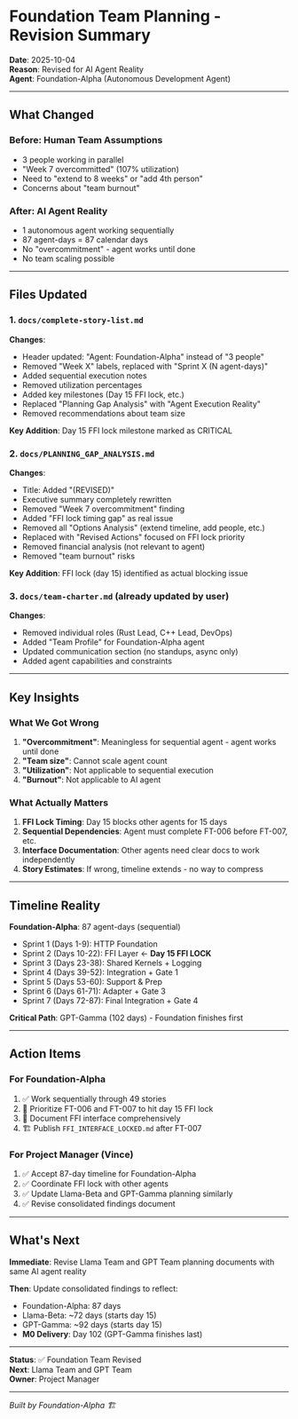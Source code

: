 # Foundation Team Planning - Revision Summary

**Date**: 2025-10-04  
**Reason**: Revised for AI Agent Reality  
**Agent**: Foundation-Alpha (Autonomous Development Agent)

---

## What Changed

### Before: Human Team Assumptions
- 3 people working in parallel
- "Week 7 overcommitted" (107% utilization)
- Need to "extend to 8 weeks" or "add 4th person"
- Concerns about "team burnout"

### After: AI Agent Reality
- 1 autonomous agent working sequentially
- 87 agent-days = 87 calendar days
- No "overcommitment" - agent works until done
- No team scaling possible

---

## Files Updated

### 1. `docs/complete-story-list.md`
**Changes**:
- Header updated: "Agent: Foundation-Alpha" instead of "3 people"
- Removed "Week X" labels, replaced with "Sprint X (N agent-days)"
- Added sequential execution notes
- Removed utilization percentages
- Added key milestones (Day 15 FFI lock, etc.)
- Replaced "Planning Gap Analysis" with "Agent Execution Reality"
- Removed recommendations about team size

**Key Addition**: Day 15 FFI lock milestone marked as CRITICAL

### 2. `docs/PLANNING_GAP_ANALYSIS.md`
**Changes**:
- Title: Added "(REVISED)" 
- Executive summary completely rewritten
- Removed "Week 7 overcommitment" finding
- Added "FFI lock timing gap" as real issue
- Removed all "Options Analysis" (extend timeline, add people, etc.)
- Replaced with "Revised Actions" focused on FFI lock priority
- Removed financial analysis (not relevant to agent)
- Removed "team burnout" risks

**Key Addition**: FFI lock (day 15) identified as actual blocking issue

### 3. `docs/team-charter.md` (already updated by user)
**Changes**:
- Removed individual roles (Rust Lead, C++ Lead, DevOps)
- Added "Team Profile" for Foundation-Alpha agent
- Updated communication section (no standups, async only)
- Added agent capabilities and constraints

---

## Key Insights

### What We Got Wrong
1. **"Overcommitment"**: Meaningless for sequential agent - agent works until done
2. **"Team size"**: Cannot scale agent count
3. **"Utilization"**: Not applicable to sequential execution
4. **"Burnout"**: Not applicable to AI agent

### What Actually Matters
1. **FFI Lock Timing**: Day 15 blocks other agents for 15 days
2. **Sequential Dependencies**: Agent must complete FT-006 before FT-007, etc.
3. **Interface Documentation**: Other agents need clear docs to work independently
4. **Story Estimates**: If wrong, timeline extends - no way to compress

---

## Timeline Reality

**Foundation-Alpha**: 87 agent-days (sequential)
- Sprint 1 (Days 1-9): HTTP Foundation
- Sprint 2 (Days 10-22): FFI Layer ← **Day 15 FFI LOCK**
- Sprint 3 (Days 23-38): Shared Kernels + Logging
- Sprint 4 (Days 39-52): Integration + Gate 1
- Sprint 5 (Days 53-60): Support & Prep
- Sprint 6 (Days 61-71): Adapter + Gate 3
- Sprint 7 (Days 72-87): Final Integration + Gate 4

**Critical Path**: GPT-Gamma (102 days) - Foundation finishes first

---

## Action Items

### For Foundation-Alpha
1. ✅ Work sequentially through 49 stories
2. 🔴 Prioritize FT-006 and FT-007 to hit day 15 FFI lock
3. 📝 Document FFI interface comprehensively
4. 🏗️ Publish `FFI_INTERFACE_LOCKED.md` after FT-007

### For Project Manager (Vince)
1. ✅ Accept 87-day timeline for Foundation-Alpha
2. ✅ Coordinate FFI lock with other agents
3. ✅ Update Llama-Beta and GPT-Gamma planning similarly
4. ✅ Revise consolidated findings document

---

## What's Next

**Immediate**: Revise Llama Team and GPT Team planning documents with same AI agent reality

**Then**: Update consolidated findings to reflect:
- Foundation-Alpha: 87 days
- Llama-Beta: ~72 days (starts day 15)
- GPT-Gamma: ~92 days (starts day 15)
- **M0 Delivery**: Day 102 (GPT-Gamma finishes last)

---

**Status**: ✅ Foundation Team Revised  
**Next**: Llama Team and GPT Team  
**Owner**: Project Manager

---

*Built by Foundation-Alpha 🏗️*
